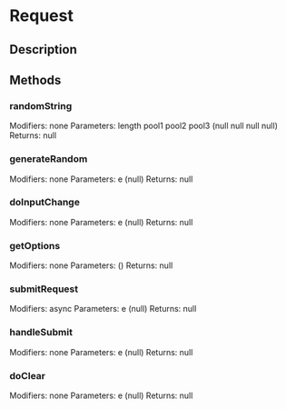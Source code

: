 # Request

## Description


## Methods
### randomString
Modifiers: none
Parameters: length
pool1
pool2
pool3 (null
null
null
null)
Returns: null

### generateRandom
Modifiers: none
Parameters: e (null)
Returns: null

### doInputChange
Modifiers: none
Parameters: e (null)
Returns: null

### getOptions
Modifiers: none
Parameters:  ()
Returns: null

### submitRequest
Modifiers: async
Parameters: e (null)
Returns: null

### handleSubmit
Modifiers: none
Parameters: e (null)
Returns: null

### doClear
Modifiers: none
Parameters: e (null)
Returns: null

